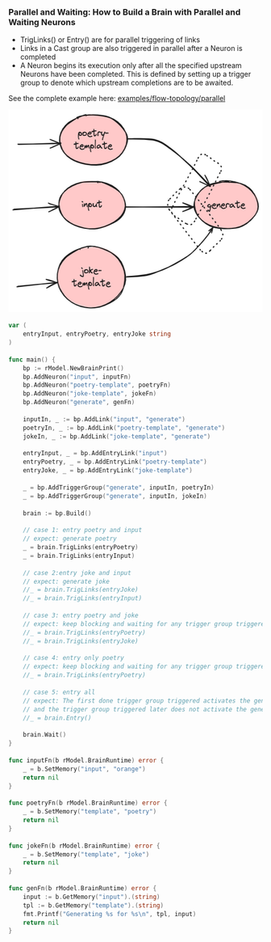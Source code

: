 

### Parallel and Waiting: How to Build a Brain with Parallel and Waiting Neurons 

- TrigLinks() or Entry() are for parallel triggering of links
- Links in a Cast group are also triggered in parallel after a Neuron is completed
- A Neuron begins its execution only after all the specified upstream Neurons have been completed. This is defined by setting up a trigger group to denote which upstream completions are to be awaited.

See the complete example here: [examples/flow-topology/parallel](./main.go)

<img src="./parallel-and-wait.png" width="567" height="401">

```go
var (
    entryInput, entryPoetry, entryJoke string
)

func main() {
    bp := rModel.NewBrainPrint()
    bp.AddNeuron("input", inputFn)
    bp.AddNeuron("poetry-template", poetryFn)
    bp.AddNeuron("joke-template", jokeFn)
    bp.AddNeuron("generate", genFn)

    inputIn, _ := bp.AddLink("input", "generate")
    poetryIn, _ := bp.AddLink("poetry-template", "generate")
    jokeIn, _ := bp.AddLink("joke-template", "generate")

    entryInput, _ = bp.AddEntryLink("input")
    entryPoetry, _ = bp.AddEntryLink("poetry-template")
    entryJoke, _ = bp.AddEntryLink("joke-template")

    _ = bp.AddTriggerGroup("generate", inputIn, poetryIn)
    _ = bp.AddTriggerGroup("generate", inputIn, jokeIn)

    brain := bp.Build()

    // case 1: entry poetry and input
    // expect: generate poetry
    _ = brain.TrigLinks(entryPoetry)
    _ = brain.TrigLinks(entryInput)

    // case 2:entry joke and input
    // expect: generate joke
    //_ = brain.TrigLinks(entryJoke)
    //_ = brain.TrigLinks(entryInput)

    // case 3: entry poetry and joke
    // expect: keep blocking and waiting for any trigger group triggered
    //_ = brain.TrigLinks(entryPoetry)
    //_ = brain.TrigLinks(entryJoke)

    // case 4: entry only poetry
    // expect: keep blocking and waiting for any trigger group triggered
    //_ = brain.TrigLinks(entryPoetry)

    // case 5: entry all
    // expect: The first done trigger group triggered activates the generated Neuron,
    // and the trigger group triggered later does not activate the generated Neuron again.
    //_ = brain.Entry()

    brain.Wait()
}

func inputFn(b rModel.BrainRuntime) error {
    _ = b.SetMemory("input", "orange")
    return nil
}

func poetryFn(b rModel.BrainRuntime) error {
    _ = b.SetMemory("template", "poetry")
    return nil
}

func jokeFn(b rModel.BrainRuntime) error {
    _ = b.SetMemory("template", "joke")
    return nil
}

func genFn(b rModel.BrainRuntime) error {
    input := b.GetMemory("input").(string)
    tpl := b.GetMemory("template").(string)
    fmt.Printf("Generating %s for %s\n", tpl, input)
    return nil
}
```
